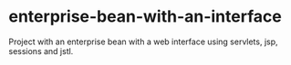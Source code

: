 # enterprise-bean-with-an-interface
Project with an enterprise bean with a web interface using servlets, jsp, sessions and jstl.
